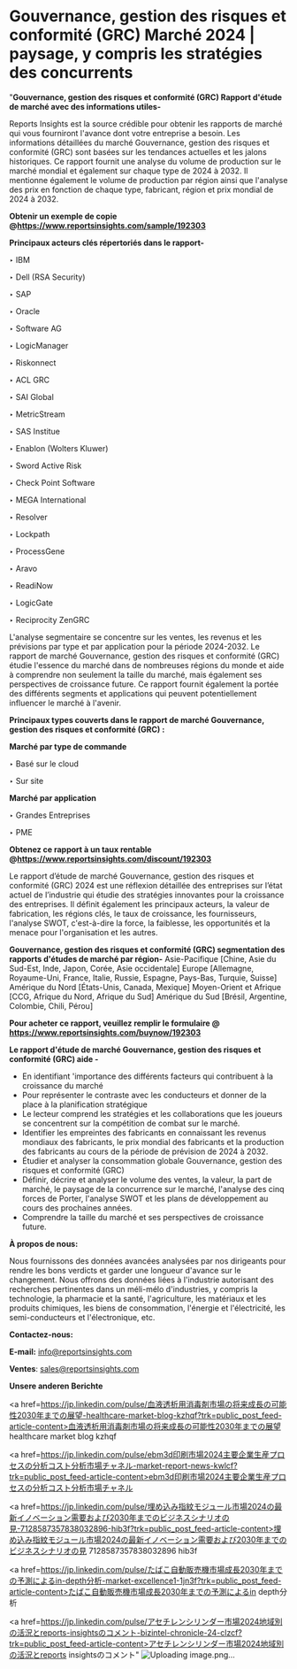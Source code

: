 # Gouvernance, gestion des risques et conformité (GRC) Marché 2024 | paysage, y compris les stratégies des concurrents

 "<strong>Gouvernance, gestion des risques et conformité (GRC) Rapport d'étude de marché avec des informations utiles-</strong>

Reports Insights est la source crédible pour obtenir les rapports de marché qui vous fourniront l'avance dont votre entreprise a besoin. Les informations détaillées du marché Gouvernance, gestion des risques et conformité (GRC) sont basées sur les tendances actuelles et les jalons historiques. Ce rapport fournit une analyse du volume de production sur le marché mondial et également sur chaque type de 2024 à 2032. Il mentionne également le volume de production par région ainsi que l'analyse des prix en fonction de chaque type, fabricant, région et prix mondial de 2024 à 2032.

<strong><b>Obtenir un exemple de copie @</b></strong><a href=https://www.reportsinsights.com/sample/192303><strong><b>https://www.reportsinsights.com/sample/192303</b></strong></a>

<b>Principaux acteurs clés répertoriés dans le rapport-</b>

<b> </b>‣ IBM

‣ Dell (RSA Security)

‣ SAP

‣ Oracle

‣ Software AG

‣ LogicManager

‣ Riskonnect

‣ ACL GRC

‣ SAI Global

‣ MetricStream

‣ SAS Institue

‣ Enablon (Wolters Kluwer)

‣ Sword Active Risk

‣ Check Point Software

‣ MEGA International

‣ Resolver

‣ Lockpath

‣ ProcessGene

‣ Aravo

‣ ReadiNow

‣ LogicGate

‣ Reciprocity ZenGRC

L'analyse segmentaire se concentre sur les ventes, les revenus et les prévisions par type et par application pour la période 2024-2032. Le rapport de marché Gouvernance, gestion des risques et conformité (GRC) étudie l'essence du marché dans de nombreuses régions du monde et aide à comprendre non seulement la taille du marché, mais également ses perspectives de croissance future. Ce rapport fournit également la portée des différents segments et applications qui peuvent potentiellement influencer le marché à l'avenir.

<strong>Principaux types couverts dans le rapport de marché Gouvernance, gestion des risques et conformité (GRC) :</strong>

<strong>Marché par type de commande</strong>

‣ Basé sur le cloud

‣ Sur site

<strong>Marché par application</strong>

‣ Grandes Entreprises

‣ PME

<strong><b>Obtenez ce rapport à un taux rentable @</b></strong><a href=https://www.reportsinsights.com/discount/192303><strong><b>https://www.reportsinsights.com/discount/192303</b></strong></a>

Le rapport d’étude de marché Gouvernance, gestion des risques et conformité (GRC) 2024 est une réflexion détaillée des entreprises sur l’état actuel de l’industrie qui étudie des stratégies innovantes pour la croissance des entreprises. Il définit également les principaux acteurs, la valeur de fabrication, les régions clés, le taux de croissance, les fournisseurs, l'analyse SWOT, c'est-à-dire la force, la faiblesse, les opportunités et la menace pour l'organisation et les autres.

<strong>Gouvernance, gestion des risques et conformité (GRC) segmentation des rapports d'études de marché par région-</strong>
Asie-Pacifique [Chine, Asie du Sud-Est, Inde, Japon, Corée, Asie occidentale]
Europe [Allemagne, Royaume-Uni, France, Italie, Russie, Espagne, Pays-Bas, Turquie, Suisse]
Amérique du Nord [États-Unis, Canada, Mexique]
Moyen-Orient et Afrique [CCG, Afrique du Nord, Afrique du Sud]
Amérique du Sud [Brésil, Argentine, Colombie, Chili, Pérou]

<strong>Pour acheter ce rapport, veuillez remplir le formulaire @   <a href=https://www.reportsinsights.com/buynow/192303>https://www.reportsinsights.com/buynow/192303</a></strong>

<strong>Le rapport d'étude de marché Gouvernance, gestion des risques et conformité (GRC) aide -</strong>
<ul>
  <li>En identifiant 'importance des différents facteurs qui contribuent à la croissance du marché</li>
  <li>Pour représenter le contraste avec les conducteurs et donner de la place à la planification stratégique</li>
  <li>Le lecteur comprend les stratégies et les collaborations que les joueurs se concentrent sur la compétition de combat sur le marché.</li>
  <li>Identifier les empreintes des fabricants en connaissant les revenus mondiaux des fabricants, le prix mondial des fabricants et la production des fabricants au cours de la période de prévision de 2024 à 2032.</li>
  <li>Étudier et analyser la consommation globale Gouvernance, gestion des risques et conformité (GRC)</li>
  <li>Définir, décrire et analyser le volume des ventes, la valeur, la part de marché, le paysage de la concurrence sur le marché, l'analyse des cinq forces de Porter, l'analyse SWOT et les plans de développement au cours des prochaines années.</li>
  <li>Comprendre la taille du marché et ses perspectives de croissance future.</li>
</ul>
<strong>À propos de nous:</strong>

Nous fournissons des données avancées analysées par nos dirigeants pour rendre les bons verdicts et garder une longueur d'avance sur le changement. Nous offrons des données liées à l'industrie autorisant des recherches pertinentes dans un méli-mélo d'industries, y compris la technologie, la pharmacie et la santé, l'agriculture, les matériaux et les produits chimiques, les biens de consommation, l'énergie et l'électricité, les semi-conducteurs et l'électronique, etc.

<strong>Contactez-nous:</strong>

<strong>E-mail:</strong> <a href=mailto:info@reportsinsights.com>info@reportsinsights.com</a>

<strong>Ventes</strong>: <a href=mailto:sales@reportsinsights.com>sales@reportsinsights.com</a>

<strong>Unsere anderen Berichte</strong>

<a href=https://jp.linkedin.com/pulse/血液透析用消毒剤市場の将来成長の可能性2030年までの展望-healthcare-market-blog-kzhqf?trk=public_post_feed-article-content>血液透析用消毒剤市場の将来成長の可能性2030年までの展望 healthcare market blog kzhqf</a>

<a href=https://jp.linkedin.com/pulse/ebm3d印刷市場2024主要企業生産プロセスの分析コスト分析市場チャネル-market-report-news-kwlcf?trk=public_post_feed-article-content>ebm3d印刷市場2024主要企業生産プロセスの分析コスト分析市場チャネル</a>

<a href=https://jp.linkedin.com/pulse/埋め込み指紋モジュール市場2024の最新イノベーション需要および2030年までのビジネスシナリオの見-7128587357838032896-hib3f?trk=public_post_feed-article-content>埋め込み指紋モジュール市場2024の最新イノベーション需要および2030年までのビジネスシナリオの見 7128587357838032896 hib3f</a>

<a href=https://jp.linkedin.com/pulse/たばこ自動販売機市場成長2030年までの予測によるin-depth分析-market-excellence1-1jn3f?trk=public_post_feed-article-content>たばこ自動販売機市場成長2030年までの予測によるin depth分析</a>

<a href=https://jp.linkedin.com/pulse/アセチレンシリンダー市場2024地域別の活況とreports-insightsのコメント-bizintel-chronicle-24-clzcf?trk=public_post_feed-article-content>アセチレンシリンダー市場2024地域別の活況とreports insightsのコメント</a>"
![Uploading image.png…]()
